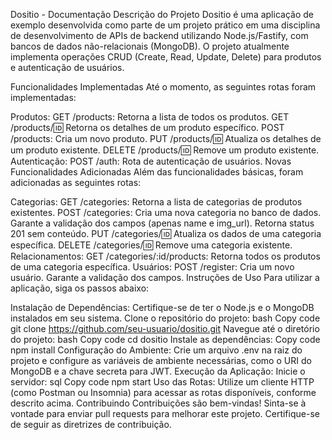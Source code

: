 
Dositio - Documentação
Descrição do Projeto
Dositio é uma aplicação de exemplo desenvolvida como parte de um projeto prático em uma disciplina de desenvolvimento de APIs de backend utilizando Node.js/Fastify, com bancos de dados não-relacionais (MongoDB). O projeto atualmente implementa operações CRUD (Create, Read, Update, Delete) para produtos e autenticação de usuários.

Funcionalidades Implementadas
Até o momento, as seguintes rotas foram implementadas:

Produtos:
GET /products: Retorna a lista de todos os produtos.
GET /products/:id: Retorna os detalhes de um produto específico.
POST /products: Cria um novo produto.
PUT /products/:id: Atualiza os detalhes de um produto existente.
DELETE /products/:id: Remove um produto existente.
Autenticação:
POST /auth: Rota de autenticação de usuários.
Novas Funcionalidades Adicionadas
Além das funcionalidades básicas, foram adicionadas as seguintes rotas:

Categorias:
GET /categories: Retorna a lista de categorias de produtos existentes.
POST /categories: Cria uma nova categoria no banco de dados. Garante a validação dos campos (apenas name e img_url). Retorna status 201 sem conteúdo.
PUT /categories/:id: Atualiza os dados de uma categoria específica.
DELETE /categories/:id: Remove uma categoria existente.
Relacionamentos:
GET /categories/:id/products: Retorna todos os produtos de uma categoria específica.
Usuários:
POST /register: Cria um novo usuário. Garante a validação dos campos.
Instruções de Uso
Para utilizar a aplicação, siga os passos abaixo:

Instalação de Dependências:
Certifique-se de ter o Node.js e o MongoDB instalados em seu sistema.
Clone o repositório do projeto:
bash
Copy code
git clone https://github.com/seu-usuario/dositio.git
Navegue até o diretório do projeto:
bash
Copy code
cd dositio
Instale as dependências:
Copy code
npm install
Configuração do Ambiente:
Crie um arquivo .env na raiz do projeto e configure as variáveis de ambiente necessárias, como o URI do MongoDB e a chave secreta para JWT.
Execução da Aplicação:
Inicie o servidor:
sql
Copy code
npm start
Uso das Rotas:
Utilize um cliente HTTP (como Postman ou Insomnia) para acessar as rotas disponíveis, conforme descrito acima.
Contribuindo
Contribuições são bem-vindas! Sinta-se à vontade para enviar pull requests para melhorar este projeto. Certifique-se de seguir as diretrizes de contribuição.
